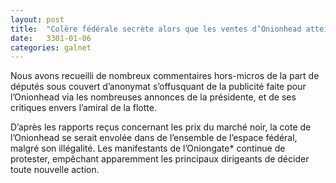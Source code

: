 ```yaml
---
layout: post
title:  "Colère fédérale secrète alors que les ventes d’Onionhead atteignent un plus haut historique"
date:   3301-01-06
categories: galnet
---
```

Nous avons recueilli de nombreux commentaires hors-micros de la part de députés sous couvert d’anonymat s’offusquant de la publicité faite pour l’Onionhead via les nombreuses annonces de la présidente, et de ses critiques envers l’amiral de la flotte.

D’après les rapports reçus concernant les prix du marché noir, la cote de l’Onionhead se serait envolée dans de l’ensemble de l’espace fédéral, malgré son illégalité.
Les manifestants de l’Oniongate* continue de protester, empêchant apparemment les principaux dirigeants de décider toute nouvelle action.
